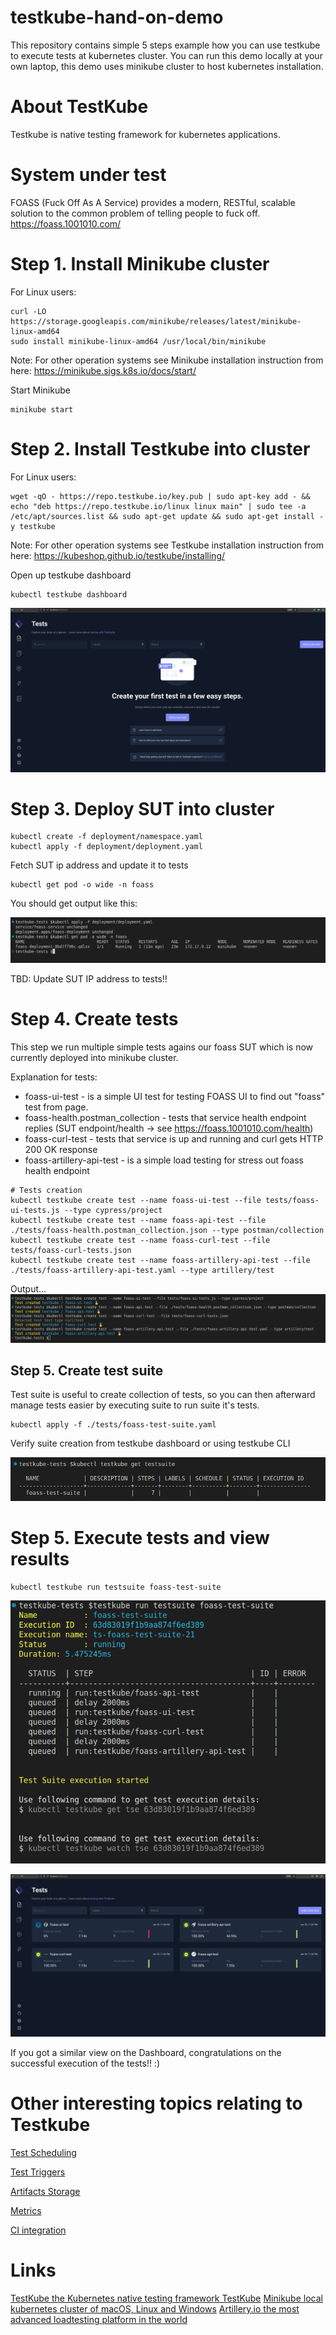 # testkube-hand-on-demo
This repository contains simple 5 steps example how you can use testkube to execute tests at kubernetes cluster. You can run this demo locally at your own laptop, this demo uses minikube cluster to host kubernetes installation. 

# About TestKube 
Testkube is native testing framework for kubernetes applications.

# System under test
FOASS (Fuck Off As A Service) provides a modern, RESTful, scalable solution to the common problem of telling people to fuck off. 
https://foass.1001010.com/

# Step 1. Install Minikube cluster
For Linux users:
```
curl -LO https://storage.googleapis.com/minikube/releases/latest/minikube-linux-amd64
sudo install minikube-linux-amd64 /usr/local/bin/minikube
```
Note: For other operation systems see Minikube installation instruction from here: https://minikube.sigs.k8s.io/docs/start/

Start Minikube
```
minikube start
```

# Step 2. Install Testkube into cluster
For Linux users:
```
wget -qO - https://repo.testkube.io/key.pub | sudo apt-key add - && echo "deb https://repo.testkube.io/linux linux main" | sudo tee -a /etc/apt/sources.list && sudo apt-get update && sudo apt-get install -y testkube
```

Note: For other operation systems see Testkube installation instruction from here: https://kubeshop.github.io/testkube/installing/

Open up testkube dashboard
```
kubectl testkube dashboard
```

![Testkube dashboard](documentation/testkube-dashboard.png)

# Step 3. Deploy SUT into cluster


```
kubectl create -f deployment/namespace.yaml
kubectl apply -f deployment/deployment.yaml
```

Fetch SUT ip address and update it to tests
```
kubectl get pod -o wide -n foass
```



You should get output like this: 

![Foass deployed](documentation/foass-deployed.png)


TBD: Update SUT IP address to tests!!

# Step 4. Create tests
This step we run multiple simple tests agains our foass SUT which is now currently deployed into minikube cluster.

Explanation for tests: 
- foass-ui-test - is a simple UI test for testing FOASS UI to find out "foass" test from page.
- foass-health.postman_collection - tests that service health endpoint replies (SUT endpoint/health -> see https://foass.1001010.com/health)
- foass-curl-test - tests that service is up and running and curl gets HTTP 200 OK response
- foass-artillery-api-test - is a simple load testing for stress out foass health endpoint 


```
# Tests creation
kubectl testkube create test --name foass-ui-test --file tests/foass-ui-tests.js --type cypress/project
kubectl testkube create test --name foass-api-test --file ./tests/foass-health.postman_collection.json --type postman/collection
kubectl testkube create test --name foass-curl-test --file tests/foass-curl-tests.json 
kubectl testkube create test --name foass-artillery-api-test --file ./tests/foass-artillery-api-test.yaml --type artillery/test
```

Output...
![Tests created](documentation/tests-created.png)


## Step 5. Create test suite
Test suite is useful to create collection of tests, so you can then afterward manage tests easier by executing suite to run suite it's tests.

```
kubectl apply -f ./tests/foass-test-suite.yaml
```

Verify suite creation from testkube dashboard or using testkube CLI

![Testsuite created](documentation/testsuite-created.png)


# Step 5. Execute tests and view results
```
kubectl testkube run testsuite foass-test-suite
```

![Testrun started](documentation/testrun-started.png)

![Testrun results from dashboard](documentation/test-execution-on-going.png)

If you got a similar view on the Dashboard, congratulations on the successful execution of the tests!! :)

# Other interesting topics relating to Testkube 
[Test Scheduling](https://kubeshop.github.io/testkube/using-testkube/scheduling)

[Test Triggers](https://kubeshop.github.io/testkube/using-testkube/triggers)

[Artifacts Storage](https://kubeshop.github.io/testkube/using-testkube/artifacts-storage)

[Metrics](https://kubeshop.github.io/testkube/using-testkube/metrics)

[CI integration](https://kubeshop.github.io/testkube/integrations/testkube-automation)

# Links
[TestKube the Kubernetes native testing framework TestKube](https://kubeshop.github.io/testkube/)
[Minikube local kubernetes cluster of macOS, Linux and Windows](https://minikube.sigs.k8s.io/docs/)
[Artillery.io the most advanced loadtesting platform in the world](https://www.artillery.io/)

